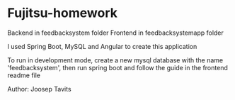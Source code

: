# Fujitsu-homework
Backend in feedbacksystem folder
Frontend in feedbacksystemapp folder

I used Spring Boot, MySQL and Angular to create this application

To run in development mode, create a new mysql database with the name 'feedbacksystem', then run spring boot and follow the guide in the frontend readme file

Author: Joosep Tavits
